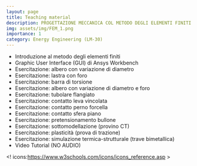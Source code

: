 ```yaml
---
layout: page
title: Teaching material
description: PROGETTAZIONE MECCANICA COL METODO DEGLI ELEMENTI FINITI
img: assets/img/FEM_1.png
importance: 1
category: Energy Engineering (LM-30)
---
```

<ul>
    <li>Introduzione al metodo degli elementi finiti <a href="/TeachingMaterial/Ingegneria_Energetica/PMMEF/Introduzione.pdf" target="_blank" rel="noopener noreferrer" class="float-right"><i class="fas fa-file-pdf"></i></a></li>
    <li>Graphic User Interface (GUI) di Ansys Workbench <a href="/TeachingMaterial/Ingegneria_Energetica/PMMEF/GUI.pdf" target="_blank" rel="noopener noreferrer" class="float-right"><i class="fas fa-file-pdf"></i></a></li>
	<li>Esercitazione: albero con variazione di diametro <a href="/TeachingMaterial/Ingegneria_Energetica/PMMEF/Albero_con_variazione_diametro_CAD.zip" target="_blank" rel="noopener noreferrer" class="float-right"><i class="fas fa-folder"></i></a></li>
    <li>Esercitazione: lastra con foro <a href="/TeachingMaterial/Ingegneria_Energetica/PMMEF/Lastra_con_foro_CAD.zip" target="_blank" rel="noopener noreferrer" class="float-right"><i class="fas fa-folder"></i></a></li>
	<li>Esercitazione: barra di torsione <a href="/TeachingMaterial/Ingegneria_Energetica/PMMEF/Barra_di_torsione.zip" target="_blank" rel="noopener noreferrer" class="float-right"><i class="fas fa-folder"></i></a></li>
	<li>Esercitazione: albero con variazione di diametro e foro <a href="/TeachingMaterial/Ingegneria_Energetica/PMMEF/Albero_con_variazione_diametro_e_foro.zip" target="_blank" rel="noopener noreferrer" class="float-right"><i class="fas fa-folsuggerimenti videoder"></i></a></li>
	<li>Esercitazione: tubolare flangiato <a href="/TeachingMaterial/Ingegneria_Energetica/PMMEF/Tubolare_flangiato.zip" target="_blank" rel="noopener noreferrer" class="float-right"><i class="fas fa-folder"></i></a></li>
	<li>Esercitazione: contatto leva vincolata <a href="/TeachingMaterial/Ingegneria_Energetica/PMMEF/Contatto_Leva_Vincolata.zip" target="_blank" rel="noopener noreferrer" class="float-right"><i class="fas fa-folder"></i></a></li>
	<li>Esercitazione: contatto perno forcella <a href="/TeachingMaterial/Ingegneria_Energetica/PMMEF/Contatto_Perno_Forcella.zip" target="_blank" rel="noopener noreferrer" class="float-right"><i class="fas fa-folder"></i></a></li>
	<li>Esercitazione: contatto sfera piano <a href="/TeachingMaterial/Ingegneria_Energetica/PMMEF/Contatto_Sfera_Piano.zip" target="_blank" rel="noopener noreferrer" class="float-right"><i class="fas fa-folder"></i></a></li>
	<li>Esercitazione: pretensionamento bullone <a href="/TeachingMaterial/Ingegneria_Energetica/PMMEF/Pretensionamento_bullone.zip" target="_blank" rel="noopener noreferrer" class="float-right"><i class="fas fa-folder"></i></a></li>
	<li>Esercitazione: sottomodellazione (provino CT) <a href="/TeachingMaterial/Ingegneria_Energetica/PMMEF/Provino_CT_Sottomodello.zip" target="_blank" rel="noopener noreferrer" class="float-right"><i class="fas fa-folder"></i></a></li>
	<li>Esercitazione: plasticità (prova di trazione) <a href="/TeachingMaterial/Ingegneria_Energetica/PMMEF/Plasticita_materiale.zip" target="_blank" rel="noopener noreferrer" class="float-right"><i class="fas fa-folder"></i></a></li>
	<li>Esercitazione: simulazione termica-strutturale (trave bimetallica) <a href="/TeachingMaterial/Ingegneria_Energetica/PMMEF/Trave_bimetallica.zip" target="_blank" rel="noopener noreferrer" class="float-right"><i class="fas fa-folder"></i></a></li>
	<li>Video Tutorial (NO AUDIO) <a href="https://drive.google.com/drive/folders/1mj3l27BpV8Vq-zZZvyizL4qd_Yc5xVua?usp=sharing" rel="noopener noreferrer" class="float-right"><i class="fas fa-cloud"></i></a></li>
</ul>

<! icons:https://www.w3schools.com/icons/icons_reference.asp >